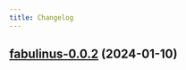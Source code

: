 ```yaml
---
title: Changelog
---
```






## [fabulinus-0.0.2](https://github.com/truecharts/charts/compare/fabulinus-0.0.1...fabulinus-0.0.2) (2024-01-10)